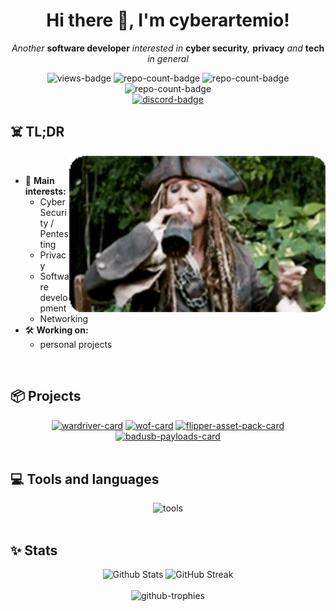 <h1 align="center">Hi there 👋, I'm cyberartemio!</h1>
<p align="center"><i>Another </i><b>software developer</b><i> interested in </i><b>cyber security</b><i>, </i><b>privacy</b><i> and </i><b>tech</b><i> in general</i></p>
<div align="center">
  <img src="https://komarev.com/ghpvc/?username=cyberartemio&label=Views&style=for-the-badge&color=green" alt="views-badge" />
  <img src="https://badges.strrl.dev/repos/cyberartemio?style=for-the-badge&color=pink" alt="repo-count-badge" />
  <img src="https://badges.strrl.dev/contributions/all/cyberartemio?style=for-the-badge&color=yellow&label=All%20contribs" alt="repo-count-badge" />
  <img src="https://badges.strrl.dev/prs/all/cyberartemio?style=for-the-badge&color=orange" alt="repo-count-badge" />
  <br />
  <a href="https://discord.gg/5vrJbbW3ve"><img src="https://img.shields.io/badge/Discord%20Server-7289DA?style=for-the-badge&logo=discord&logoColor=white" alt="discord-badge" /></a>
</div>

## ☠️ TL;DR

<img align="right" height="250vh" src=".github/assets/jack.gif" alt="" />
<br />

- 🧠 **Main interests:**
  - Cyber Security / Pentesting
  - Privacy
  - Software development
  - Networking  
- 🛠️ **Working on:**
  - personal projects

<br />

## 📦 Projects

<div align="center">
  <a href="https://github.com/cyberartemio/wardriver-pwnagotchi-plugin"><img src="https://github-readme-stats.vercel.app/api/pin/?username=cyberartemio&repo=wardriver-pwnagotchi-plugin&theme=gruvbox&description_lines_count=3" alt="wardriver-card" /></a>
  <a href="https://github.com/cyberartemio/wof-pwnagotchi-plugin"><img src="https://github-readme-stats.vercel.app/api/pin/?username=cyberartemio&repo=wof-pwnagotchi-plugin&theme=gruvbox&description_lines_count=3" alt="wof-card" /></a>
  <a href="https://github.com/cyberartemio/flipper-pirates-asset-pack"><img src="https://github-readme-stats.vercel.app/api/pin/?username=cyberartemio&repo=flipper-pirates-asset-pack&theme=gruvbox&description_lines_count=3" alt="flipper-asset-pack-card" /></a>
  <a href="https://github.com/cyberartemio/badusb-payloads"><img src="https://github-readme-stats.vercel.app/api/pin/?username=cyberartemio&repo=badusb-payloads&theme=gruvbox&description_lines_count=3" alt="badusb-payloads-card" /></a>
</div>

<br />

## 💻 Tools and languages

<div align="center">
  <img src="https://skillicons.dev/icons?i=html,css,js,python,nodejs,bash,git,md,docker,cloudflare,nginx,mysql,postgresql,mongodb,grafana,npm,linux,debian,arch,ubuntu,apple,raspberrypi,vim,neovim,vscodium" alt="tools" />
</div>

<br />

## ✨ Stats

<div align="center">
  <img src="https://github-readme-stats.vercel.app/api?username=cyberartemio&show_icons=true&theme=gruvbox&" width="46.5%" alt="Github Stats" />
  <img src="https://github-readme-streak-stats-eight.vercel.app?user=cyberartemio&theme=gruvbox&include_all_commits=true" width="49.5%" alt="GitHub Streak" />
</div>
<br />
<div align="center">
  <img src="https://github-profile-trophy.vercel.app/?username=cyberartemio&theme=gruvbox&no-frame=false&margin-w=15" alt="github-trophies" />
</div>

